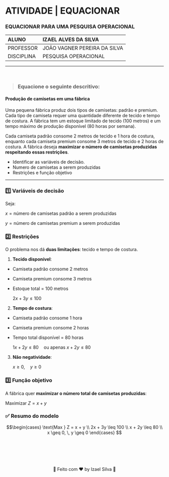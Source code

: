 # ATIVIDADE | EQUACIONAR

### EQUACIONAR PARA UMA PESQUISA OPERACIONAL

|   ALUNO       |   IZAEL ALVES DA SILVA   |
|:---------------|:--------------------------|
|   PROFESSOR    |   JOÃO VAGNER PEREIRA DA SILVA         |
|   DISCIPLINA  |   PESQUISA OPERACIONAL |

---

<br>

> ### Equacione o seguinte descritivo:

#### Produção de camisetas em uma fábrica

Uma pequena fábrica produz dois tipos de camisetas: padrão e premium.
Cada tipo de camiseta requer uma quantidade diferente de tecido e tempo de costura. A fábrica tem um estoque limitado de tecido (100 metros) e um tempo máximo de produção disponível (80 horas por semana).

Cada camiseta padrão consome 2 metros de tecido e 1 hora de costura, enquanto cada camiseta premium consome 3 metros de tecido e 2 horas de costura.
A fábrica deseja **maximizar o número de camisetas produzidas respeitando essas restrições**. 

- Identificar as variáveis de decisão.
- Numero de camisetas a serem produzidas
- Restrições e função objetivo

---

### **1️⃣ Variáveis de decisão**

Seja:

$x = \text{número de camisetas padrão a serem produzidas}$

$y = \text{número de camisetas premium a serem produzidas}$

### **2️⃣ Restrições**

O problema nos dá **duas limitações**: tecido e tempo de costura.

1. **Tecido disponível**:

* Camiseta padrão consome 2 metros
* Camiseta premium consome 3 metros
* Estoque total = 100 metros

    $2x + 3y \leq 100$

2. **Tempo de costura**:

* Camiseta padrão consome 1 hora
* Camiseta premium consome 2 horas
* Tempo total disponível = 80 horas

    $1x + 2y \leq 80 \quad \text{ou apenas } x + 2y \leq 80$

3. **Não negatividade**:

    $x \geq 0, \quad y \geq 0$

### **3️⃣ Função objetivo**

A fábrica quer **maximizar o número total de camisetas produzidas**:

$\text{Maximizar } Z = x + y$

### ✅ **Resumo do modelo**

$$\begin{cases}
\text{Max } Z = x + y \\
2x + 3y \leq 100 \\
x + 2y \leq 80 \\
x \geq 0, \, y \geq 0
\end{cases}
$$

<br>
<br>
<br>
<br>
<br>

<div align="center">
   👋 Feito com ♥ by Izael Silva 👋
</div>